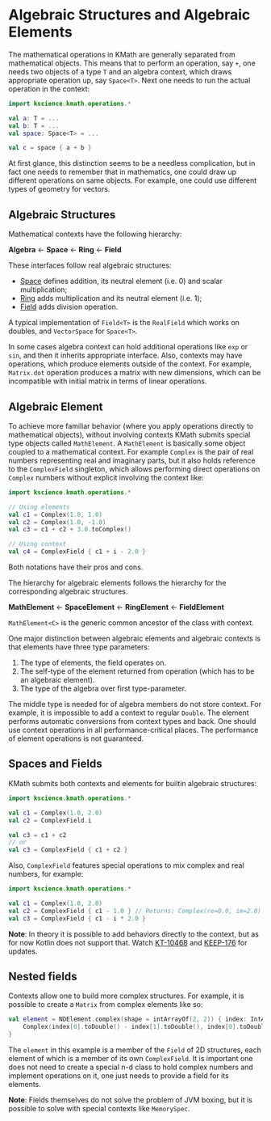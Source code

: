 # Algebraic Structures and Algebraic Elements

The mathematical operations in KMath are generally separated from mathematical objects. This means that to perform an 
operation, say `+`, one needs two objects of a type `T` and an algebra context, which draws appropriate operation up, 
say `Space<T>`. Next one needs to run the actual operation in the context:

```kotlin
import kscience.kmath.operations.*

val a: T = ...
val b: T = ...
val space: Space<T> = ...

val c = space { a + b }
```

At first glance, this distinction seems to be a needless complication, but in fact one needs to remember that in 
mathematics, one could draw up different operations on same objects. For example, one could use different types of 
geometry for vectors.

## Algebraic Structures

Mathematical contexts have the following hierarchy:

**Algebra** ← **Space** ← **Ring** ← **Field**

These interfaces follow real algebraic structures:

- [Space](https://mathworld.wolfram.com/VectorSpace.html) defines addition, its neutral element (i.e. 0) and scalar 
multiplication;
- [Ring](http://mathworld.wolfram.com/Ring.html) adds multiplication and its neutral element (i.e. 1);
- [Field](http://mathworld.wolfram.com/Field.html) adds division operation.

A typical implementation of `Field<T>` is the `RealField` which works on doubles, and `VectorSpace` for `Space<T>`.

In some cases algebra context can hold additional operations like `exp` or `sin`, and then it inherits appropriate
interface. Also, contexts may have operations, which produce elements outside of the context. For example, `Matrix.dot` 
operation produces a matrix with new dimensions, which can be incompatible with initial matrix in terms of linear 
operations.

## Algebraic Element

To achieve more familiar behavior (where you apply operations directly to mathematical objects), without involving 
contexts KMath submits special type objects called `MathElement`. A `MathElement` is basically some object coupled to
a mathematical context. For example `Complex` is the pair of real numbers representing real and imaginary parts,
but it also holds reference to the `ComplexField` singleton, which allows performing direct operations on `Complex`
numbers without explicit involving the context like:

```kotlin
import kscience.kmath.operations.*

// Using elements
val c1 = Complex(1.0, 1.0)
val c2 = Complex(1.0, -1.0)
val c3 = c1 + c2 + 3.0.toComplex()

// Using context
val c4 = ComplexField { c1 + i - 2.0 }
```

Both notations have their pros and cons.

The hierarchy for algebraic elements follows the hierarchy for the corresponding algebraic structures.

**MathElement** ← **SpaceElement** ← **RingElement** ← **FieldElement**

`MathElement<C>` is the generic common ancestor of the class with context.

One major distinction between algebraic elements and algebraic contexts is that elements have three type 
parameters:

1. The type of elements, the field operates on.
2. The self-type of the element returned from operation (which has to be an algebraic element).
3. The type of the algebra over first type-parameter.

The middle type is needed for of algebra members do not store context. For example, it is impossible to add a context 
to regular `Double`. The element performs automatic conversions from context types and back. One should use context 
operations in all performance-critical places. The performance of element operations is not guaranteed.

## Spaces and Fields

KMath submits both contexts and elements for builtin algebraic structures:

```kotlin
import kscience.kmath.operations.*

val c1 = Complex(1.0, 2.0)
val c2 = ComplexField.i

val c3 = c1 + c2
// or
val c3 = ComplexField { c1 + c2 }
```

Also, `ComplexField` features special operations to mix complex and real numbers, for example:

```kotlin
import kscience.kmath.operations.*

val c1 = Complex(1.0, 2.0)
val c2 = ComplexField { c1 - 1.0 } // Returns: Complex(re=0.0, im=2.0)
val c3 = ComplexField { c1 - i * 2.0 }
```

**Note**: In theory it is possible to add behaviors directly to the context, but as for now Kotlin does not support 
that. Watch [KT-10468](https://youtrack.jetbrains.com/issue/KT-10468) and 
[KEEP-176](https://github.com/Kotlin/KEEP/pull/176) for updates.

## Nested fields

Contexts allow one to build more complex structures. For example, it is possible to create a `Matrix` from complex 
elements like so:

```kotlin
val element = NDElement.complex(shape = intArrayOf(2, 2)) { index: IntArray ->
    Complex(index[0].toDouble() - index[1].toDouble(), index[0].toDouble() + index[1].toDouble())
}
```

The `element` in this example is a member of the `Field` of 2D structures, each element of which is a member of its own
`ComplexField`. It is important one does not need to create a special n-d class to hold complex
numbers and implement operations on it, one just needs to provide a field for its elements.

**Note**: Fields themselves do not solve the problem of JVM boxing, but it is possible to solve with special contexts like
`MemorySpec`.
